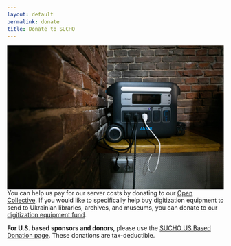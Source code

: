 ```yaml
---
layout: default
permalink: donate
title: Donate to SUCHO
---
```


<img src="/assets/images/center_urban_history_lviv_powerbank.jpg" style="float:right;" />You can help us pay for our server costs by donating to our <a href="https://opencollective.com/sucho">Open Collective</a>. If you would like to specifically help buy digitization equipment to send to Ukrainian libraries, archives, and museums, you can donate to our <a href="https://opencollective.com/sucho/projects/equipment">digitization equipment fund</a>.
	
<p><strong>For U.S. based sponsors and donors</strong>, please use the <a href="https://www.every.org/open-collective-europe-be/f/saving-ukrainian-cultural">SUCHO US Based Donation page</a>. These donations are tax-deductible.</p>
